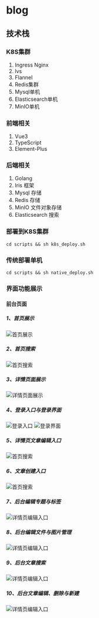 # blog

## 技术栈
### K8S集群
1. Ingress Nginx
1. lvs
1. Flannel
1. Redis集群
1. Mysql单机
1. Elasticsearch单机
1. MinIO单机

### 前端相关
1. Vue3
1. TypeScript
1. Element-Plus

### 后端相关
1. Golang
1. Iris 框架
1. Mysql 存储
1. Redis 存储
1. MinIO 文件对象存储
1. Elasticsearch 搜索

### 部署到K8S集群
```shell 
cd scripts && sh k8s_deploy.sh
```

### 传统部署单机
```shell 
cd scripts && sh native_deploy.sh
```

### 界面功能展示
#### 前台页面
##### 1、首页展示
![首页展示](https://gitee.com/itsos/blog/raw/master/pics/site/首页展示.jpg)
##### 2、首页搜索
![首页搜索](https://gitee.com/itsos/blog/raw/master/pics/site/首页搜素.jpg)
##### 3、详情页面展示
![详情页面展示](https://gitee.com/itsos/blog/raw/master/pics/site/详情页面展示.jpg)
##### 4、登录入口与登录界面
![登录入口](https://gitee.com/itsos/blog/raw/master/pics/site/登录入口.jpg)
![登录界面](https://gitee.com/itsos/blog/raw/master/pics/site/登录界面.jpg)
##### 5、详情页文章编辑入口
![首页搜索](https://gitee.com/itsos/blog/raw/master/pics/site/编辑入口.jpg)
##### 6、文章创建入口
![首页搜索](https://gitee.com/itsos/blog/raw/master/pics/site/新建文章入口.jpg)
##### 7、后台编辑专题与标签
![详情页编辑入口](https://gitee.com/itsos/blog/raw/master/pics/site/设置专题与标签.jpg)
##### 8、后台编辑文件与图片管理
![详情页编辑入口](https://gitee.com/itsos/blog/raw/master/pics/site/文章文件管理.jpg)
##### 9、后台文章搜索
![详情页编辑入口](https://gitee.com/itsos/blog/raw/master/pics/site/后台搜索文章.jpg)
##### 10、后台文章编辑、删除与新建
![详情页编辑入口](https://gitee.com/itsos/blog/raw/master/pics/site/后台文章新建与删除.jpg)
